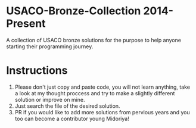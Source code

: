 # USACO-Bronze-Collection 2014-Present
A collection of USACO bronze solutions for the purpose to help anyone starting their programming journey. 
# Instructions
1. Please don't just copy and paste code, you will not learn anything, take a look at my thought proccess and try to make a slightly different solution
or improve on mine. 
2. Just search the file of the desired solution.
3. PR if you would like to add more solutions from pervious years and you  too can become a contributor young Midoriya!



